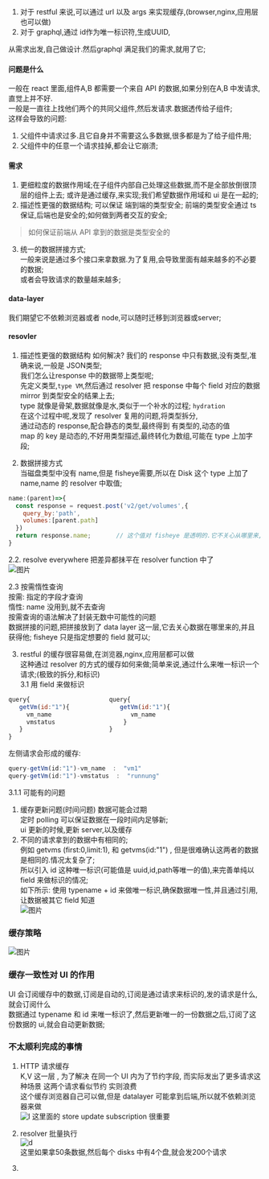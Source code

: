 1. 对于 restful 来说,可以通过 url 以及 args 来实现缓存,(browser,nginx,应用层也可以做)  
2. 对于 graphql,通过 id作为唯一标识符,生成UUID,

从需求出发,自己做设计.然后graphql 满足我们的需求,就用了它;  
#### 问题是什么  
一般在 react 里面,组件A,B 都需要一个来自 API 的数据,如果分别在A,B 中发请求,直觉上并不好.  
一般是一直往上找他们两个的共同父组件,然后发请求.数据透传给子组件;  
这样会导致的问题:  
1. 父组件中请求过多.且它自身并不需要这么多数据,很多都是为了给子组件用;
2. 父组件中的任意一个请求挂掉,都会让它崩溃; 

#### 需求  
1. 更细粒度的数据作用域;在子组件内部自己处理这些数据,而不是全部放倒很顶层的组件上去;  或许是通过缓存,来实现;我们希望数据作用域和 ui 是在一起的;  
2. 描述性更强的数据结构; 可以保证 端到端的类型安全;  前端的类型安全通过 ts 保证,后端也是安全的;如何做到两者交互的安全;  
> 如何保证前端从 API 拿到的数据是类型安全的  
3. 统一的数据拼接方式;  
  一般来说是通过多个接口来拿数据.为了复用,会导致里面有越来越多的不必要的数据;  
  或者会导致请求的数量越来越多;  
  
#### data-layer
我们期望它不依赖浏览器或者 node,可以随时迁移到浏览器或server;   

#### resovler
1. 描述性更强的数据结构 如何解决? 
我们的 response 中只有数据,没有类型,准确来说,一般是 JSON类型;  
我们怎么让response 中的数据带上类型呢;  
先定义类型,`type VM`,然后通过 resolver 把 response 中每个 field 对应的数据 mirror 到类型安全的结果上去;  
type 就像是骨架,数据就像是水,类似于一个补水的过程;  `hydration`    
在这个过程中呢,发现了 resolver 复用的问题,将类型拆分,  
通过动态的 response,配合静态的类型,最终得到 有类型的,动态的值  
map 的 key 是动态的,不好用类型描述,最终转化为数组,可能在 type 上加字段;  

2. 数据拼接方式  
当磁盘类型中没有 name,但是 fisheye需要,所以在 Disk 这个 type 上加了 name,name 的 resolver 中取值;  
```js
name:(parent)=>{
  const response = request.post('v2/get/volumes',{
    query_by:'path',
    volumes:[parent.path]
  })
  return response.name;       // 这个值对 fisheye 是透明的.它不关心从哪里来,只关心有没有;
}
```

2.2. resolve everywhere  把差异都抹平在 resolver function 中了  
![图片](https://s3.ax1x.com/2020/11/15/Di4VAA.png)  

2.3 按需惰性查询  
按需: 指定的字段才查询  
惰性: name 没用到,就不去查询  
按需查询的语法解决了封装无数中可能性的问题   
数据拼接的问题,把拼接放到了 data layer 这一层,它去关心数据在哪里来的,并且获得他; fisheye 只是指定想要的 field 就可以;  

3. restful 的缓存很容易做,在浏览器,nginx,应用层都可以做  
这种通过 resolver 的方式的缓存如何来做;简单来说,通过什么来唯一标识一个请求;(极致的拆分,和标识)  
3.1  用 field 来做标识  
```js
query{                      query{
   getVm(id:"1"){              getVm(id:"1"){
     vm_name                      vm_name
     vmstatus                   }
   }                        }
}                         
```
左侧请求会形成的缓存:  
```js
query-getVm(id:"1")-vm_name  :  "vm1"  
query-getVm(id:"1")-vmstatus  :  "runnung"  
```
3.1.1 可能有的问题  
1. 缓存更新问题(时间问题)  数据可能会过期   
定时 polling 可以保证数据在一段时间内足够新;  
ui 更新的时候,更新 server,以及缓存  
2. 不同的请求拿到的数据中有相同的;  
例如 getvms (first:0,limit:1), 和 getvms(id:"1") , 但是很难确认这两者的数据是相同的.情况太复杂了;  
所以引入 id 这种唯一标识(可能值是 uuid,id,path等唯一的值),来完善单纯以field 来做标识的情况;  
如下所示:  使用 typename + id 来做唯一标识,确保数据唯一性,并且通过引用,让数据被其它 field 知道  
![图片](https://s3.ax1x.com/2020/11/15/DibNdS.png)  



### 缓存策略  
![图片](https://s3.ax1x.com/2020/11/15/DiTHeS.png)  

### 缓存一致性对 UI 的作用  
UI 会订阅缓存中的数据,订阅是自动的,订阅是通过请求来标识的,发的请求是什么,就会订阅什么  
数据通过 typename 和 id 来唯一标识了,然后更新唯一的一份数据之后,订阅了这份数据的 ui,就会自动更新数据;




### 不太顺利完成的事情  
1. HTTP 请求缓存  
K,V 这一层  , 为了解决  在同一个 UI 内为了节约字段, 而实际发出了更多请求这种场景  这两个请求看似节约  实则浪费    
这个缓存浏览器自己可以做,但是 datalayer 可能拿到后端,所以就不依赖浏览器来做  
![l](https://s3.ax1x.com/2020/11/15/DiLgC4.png)
这里面的 store update  subscription 很重要  

2. resolver 批量执行  
![d](https://s3.ax1x.com/2020/11/15/DiOssI.png)  
这里如果拿50条数据,然后每个 disks 中有4个盘,就会发200个请求  

3. 
 
